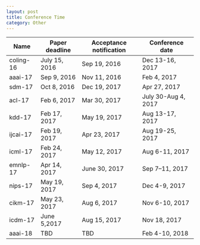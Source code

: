 ```yaml
---
layout: post
title: Conference Time
category: Other
---
```

|Name|Paper deadline|Acceptance notification|Conference date|
|----|--------------|-----------------------|---------------|
|coling-16|July 15, 2016|Sep 19, 2016|Dec 13-16, 2017|
|aaai-17|Sep 9, 2016|Nov 11, 2016|Feb 4, 2017|
|sdm-17|Oct 8, 2016|Dec 19, 2017|Apr 27, 2017|
|acl-17|Feb 6, 2017|Mar 30, 2017|July 30-Aug 4, 2017|
|kdd-17|Feb 17, 2017|May 19, 2017|Aug 13-17, 2017|
|ijcai-17|Feb 19, 2017|Apr 23, 2017|Aug 19-25, 2017|
|icml-17|Feb 24, 2017|May 12, 2017|Aug 6-11, 2017|
|emnlp-17|Apr 14, 2017|June 30, 2017|Sep 7–11, 2017|
|nips-17|May 19, 2017|Sep 4, 2017|Dec 4-9, 2017|
|cikm-17|May 23, 2017|Aug 6, 2017|Nov 6-10, 2017|
|icdm-17|June 5,2017|Aug 15, 2017|Nov 18, 2017|
|aaai-18|TBD|TBD|Feb 4-10, 2018|

